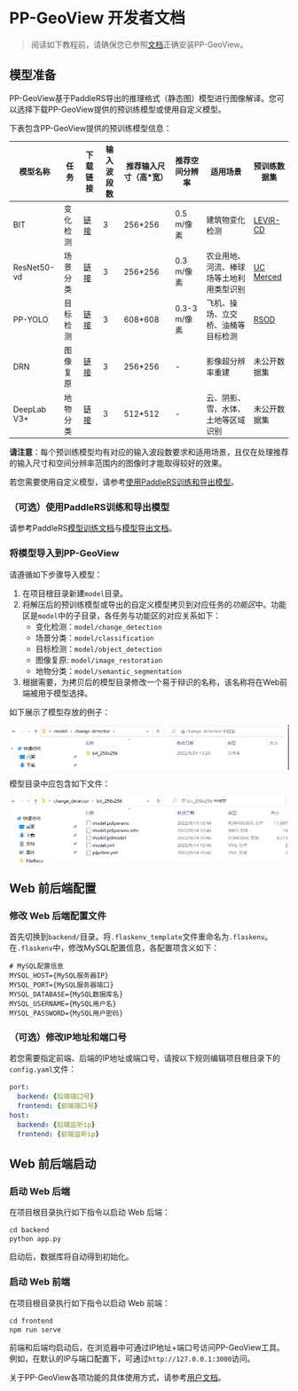 # PP-GeoView 开发者文档

> 阅读如下教程前，请确保您已参照[文档](../README.md)正确安装PP-GeoView。

## 模型准备

PP-GeoView基于PaddleRS导出的推理格式（静态图）模型进行图像解译。您可以选择下载PP-GeoView提供的预训练模型或使用自定义模型。

下表包含PP-GeoView提供的预训练模型信息：

|模型名称|任务|下载链接|输入波段数|推荐输入尺寸（高*宽）|推荐空间分辨率|适用场景|预训练数据集|
|-|-|-|-|-|-|-|-|
|BIT|变化检测|[链接](https://paddlers.bj.bcebos.com/geoview/pretrained/cd/bit_levircd_static.zip)|3|256*256|0.5 m/像素|建筑物变化检测|[LEVIR-CD](https://justchenhao.github.io/LEVIR/)|
|ResNet50-vd|场景分类|[链接](https://paddlers.bj.bcebos.com/geoview/pretrained/clas/resnet50_vd_ucmerced_static.zip)|3|256*256|0.3 m/像素|农业用地、河流、棒球场等土地利用类型识别|[UC Merced](http://weegee.vision.ucmerced.edu/datasets/landuse.html)|
|PP-YOLO|目标检测|[链接](https://paddlers.bj.bcebos.com/geoview/pretrained/det//ppyolo_rsod_static.zip)|3|608*608|0.3-3 m/像素|飞机、操场、立交桥、油桶等目标检测|[RSOD](https://github.com/RSIA-LIESMARS-WHU/RSOD-Dataset-)|
|DRN|图像复原|[链接](https://paddlers.bj.bcebos.com/geoview/pretrained/res/drn_rssr_static.zip)|3|256*256|-|影像超分辨率重建|未公开数据集|
|DeepLab V3+|地物分类|[链接](https://paddlers.bj.bcebos.com/geoview/pretrained/seg/deeplabv3p_rsseg_rgb_static.zip)|3|512*512|-|云、阴影、雪、水体、土地等区域识别|未公开数据集|

**请注意**：每个预训练模型均有对应的输入波段数要求和适用场景，且仅在处理推荐的输入尺寸和空间分辨率范围内的图像时才能取得较好的效果。

若您需要使用自定义模型，请参考[使用PaddleRS训练和导出模型](#（可选）使用PaddleRS训练和导出模型)。

### （可选）使用PaddleRS训练和导出模型

请参考PaddleRS[模型训练文档](../PaddleRS/tutorials/train/README.md)与[模型导出文档](../PaddleRS/deploy/export/README.md)。

### 将模型导入到PP-GeoView

请遵循如下步骤导入模型：

1. 在项目根目录新建`model`目录。
2. 将解压后的预训练模型或导出的自定义模型拷贝到对应任务的*功能区*中。功能区是`model`中的子目录，各任务与功能区的对应关系如下：
    - 变化检测：`model/change_detection`
    - 场景分类：`model/classification`
    - 目标检测：`model/object_detection`
    - 图像复原: `model/image_restoration`
    - 地物分类：`model/semantic_segmentation`
3. 根据需要，为拷贝后的模型目录修改一个易于辩识的名称，该名称将在Web前端被用于模型选择。

如下展示了模型存放的例子：
<p align="center">
<img src="./images/model1.png" align="middle" width = "600" />
</p>
模型目录中应包含如下文件：
<p align="center">
<img src="./images/model2.png" align="middle" width = "600" />
</p>

## Web 前后端配置

### 修改 Web 后端配置文件

首先切换到`backend/`目录。将`.flaskenv_template`文件重命名为`.flaskenv`。在`.flaskenv`中，修改MySQL配置信息，各配置项含义如下：

```plain
# MySQL配置信息
MYSQL_HOST={MySQL服务器IP}
MYSQL_PORT={MySQL服务器端口}
MYSQL_DATABASE={MySQL数据库名}
MYSQL_USERNAME={MySQL用户名}
MYSQL_PASSWORD={MySQL用户密码}
```

### （可选）修改IP地址和端口号

若您需要指定前端、后端的IP地址或端口号，请按以下规则编辑项目根目录下的`config.yaml`文件：

``` yaml
port:
  backend: {后端端口号}
  frontend: {前端端口号}
host:
  backend: {后端监听ip}
  frontend: {前端监听ip}
```

## Web 前后端启动

### 启动 Web 后端

在项目根目录执行如下指令以启动 Web 后端：

```shell
cd backend
python app.py
```

启动后，数据库将自动得到初始化。

### 启动 Web 前端

在项目根目录执行如下指令以启动 Web 前端：

```shell
cd frontend
npm run serve
```

前端和后端均启动后，在浏览器中可通过IP地址+端口号访问PP-GeoView工具。例如，在默认的IP与端口配置下，可通过`http://127.0.0.1:3000`访问。

关于PP-GeoView各项功能的具体使用方式，请参考[用户文档](./user.md)。
